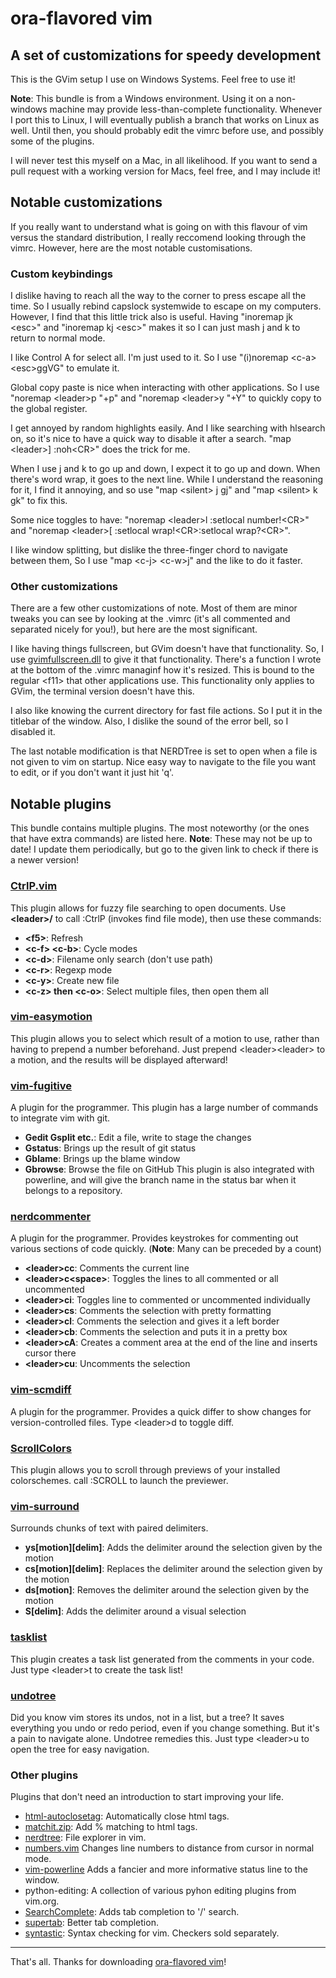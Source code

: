 # ora-flavored vim

## A set of customizations for speedy development
This is the GVim setup I use on Windows Systems. Feel free to use it!

__Note__: This bundle is from a Windows environment. Using it on a non-windows machine may provide less-than-complete functionality. Whenever I port this to Linux, I will eventually publish a branch that works on Linux as well. Until then, you should probably edit the vimrc before use, and possibly some of the plugins.

I will never test this myself on a Mac, in all likelihood. If you want to send a pull request with a working version for Macs, feel free, and I may include it!


## Notable customizations
If you really want to understand what is going on with this flavour of vim versus the standard distribution, I really reccomend looking through the vimrc. However, here are the most notable customisations.

### Custom keybindings
I dislike having to reach all the way to the corner to press escape all the time. So I usually rebind capslock systemwide to escape on my computers. However, I find that this little trick also is useful. Having "inoremap jk \<esc>" and "inoremap kj \<esc>" makes it so I can just mash j and k to return to normal mode.

I like Control A for select all. I'm just used to it. So I use "(i)noremap \<c-a> \<esc>ggVG" to emulate it.

Global copy paste is nice when interacting with other applications. So I use "noremap \<leader>p "+p" and "noremap \<leader>y "+Y" to quickly copy to the global register.

I get annoyed by random highlights easily. And I like searching with hlsearch on, so it's nice to have a quick way to disable it after a search. "map \<leader>] :noh\<CR>" does the trick for me.

When I use j and k to go up and down, I expect it to go up and down. When there's word wrap, it goes to the next line. While I understand the reasoning for it, I find it annoying, and so use "map \<silent> j gj" and "map \<silent> k gk" to fix this.

Some nice toggles to have: "noremap \<leader>l :setlocal number!\<CR>" and "noremap \<leader>\[ :setlocal wrap!\<CR>:setlocal wrap?\<CR>".

I like window splitting, but dislike the three-finger chord to navigate between them, So I use "map \<c-j> \<c-w>j" and the like to do it faster.

### Other customizations
There are a few other customizations of note. Most of them are minor tweaks you can see by looking at the .vimrc (it's all commented and separated nicely for you!), but here are the most significant.

I like having things fullscreen, but GVim doesn't have that functionality. So, I use [gvimfullscreen.dll](http://www.vim.org/scripts/script.php?script_id=2596) to give it that functionality. There's a function I wrote at the bottom of the .vimrc managinf how it's resized. This is bound to the regular \<f11> that other applications use. This functionality only applies to GVim, the terminal version doesn't have this.

I also like knowing the current directory for fast file actions. So I put it in the titlebar of the window. Also, I dislike the sound of the error bell, so I disabled it.

The last notable modification is that NERDTree is set to open when a file is not given to vim on startup. Nice easy way to navigate to the file you want to edit, or if you don't want it just hit 'q'.


## Notable plugins
This bundle contains multiple plugins. The most noteworthy (or the ones that have extra commands) are listed here. __Note__: These may not be up to date! I update them periodically, but go to the given link to check if there is a newer version!

### [CtrlP.vim](https://github.com/kien/ctrlp.vim)
This plugin allows for fuzzy file searching to open documents. Use __\<leader>/__ to call :CtrlP (invokes find file mode), then use these commands:
* __\<f5>__: Refresh
* __\<c-f> \<c-b>__: Cycle modes
* __\<c-d>__: Filename only search (don't use path)
* __\<c-r>__: Regexp mode
* __\<c-y>__: Create new file
* __\<c-z> then \<c-o>__: Select multiple files, then open them all

### [vim-easymotion](https://github.com/Lokaltog/vim-easymotion)
This plugin allows you to select which result of a motion to use, rather than having to prepend a number beforehand. Just prepend \<leader>\<leader> to a motion, and the results will be displayed afterward!

### [vim-fugitive](https://github.com/tpope/vim-fugitive)
A plugin for the programmer. This plugin has a large number of commands to integrate vim with git.
* __Gedit Gsplit etc.__: Edit a file, write to stage the changes
* __Gstatus__: Brings up the result of git status
* __Gblame__: Brings up the blame window
* __Gbrowse__: Browse the file on GitHub
This plugin is also integrated with powerline, and will give the branch name in the status bar when it belongs to a repository.

### [nerdcommenter](https://github.com/scrooloose/nerdcommenter)
A plugin for the programmer. Provides keystrokes for commenting out various sections of code quickly. (__Note__: Many can be preceded by a count)
* __\<leader>cc__: Comments the current line
* __\<leader>c\<space>__: Toggles the lines to all commented or all uncommented
* __\<leader>ci__: Toggles line to commented or uncommented individually
* __\<leader>cs__: Comments the selection with pretty formatting
* __\<leader>cl__: Comments the selection and gives it a left border
* __\<leader>cb__: Comments the selection and puts it in a pretty box
* __\<leader>cA__: Creates a comment area at the end of the line and inserts cursor there
* __\<leader>cu__: Uncomments the selection

### [vim-scmdiff](https://github.com/ghewgill/vim-scmdiff)
A plugin for the programmer. Provides a quick differ to show changes for version-controlled files. Type \<leader>d to toggle diff.

### [ScrollColors](http://www.vim.org/scripts/script.php?script_id=1488)
This plugin allows you to scroll through previews of your installed colorschemes. call :SCROLL to launch the previewer.

### [vim-surround](https://github.com/tpope/vim-surround)
Surrounds chunks of text with paired delimiters.
* __ys\[motion]\[delim]__: Adds the delimiter around the selection given by the motion
* __cs\[motion]\[delim]__: Replaces the delimiter around the selection given by the motion
* __ds\[motion]__: Removes the delimiter around the selection given by the motion
* __S\[delim]__: Adds the delimiter around a visual selection


### [tasklist](http://www.vim.org/scripts/script.php?script_id=2607)
This plugin creates a task list generated from the comments in your code. Just type \<leader>t to create the task list!

### [undotree](https://github.com/mbbill/undotree)
Did you know vim stores its undos, not in a list, but a tree? It saves everything you undo or redo period, even if you change something. But it's a pain to navigate alone. Undotree remedies this. Just type \<leader>u to open the tree for easy navigation.

### Other plugins
Plugins that don't need an introduction to start improving your life.
* [html-autoclosetag](http://www.vim.org/scripts/script.php?script_id=2591): Automatically close html tags.
* [matchit.zip](http://www.vim.org/scripts/script.php?script_id=39): Add % matching to html tags.
* [nerdtree](https://github.com/scrooloose/nerdtree): File explorer in vim.
* [numbers.vim](https://github.com/myusuf3/numbers.vim.git) Changes line numbers to distance from cursor in normal mode.
* [vim-powerline](https://github.com/Lokaltog/vim-powerline) Adds a fancier and more informative status line to the window.
* python-editing: A collection of various pyhon editing plugins from vim.org.
* [SearchComplete](http://www.vim.org/scripts/script.php?script_id=474): Adds tab completion to '/' search.
* [supertab](https://github.com/ervandew/supertab): Better tab completion.
* [syntastic](https://github.com/scrooloose/syntastic): Syntax checking for vim. Checkers sold separately.


---

That's all. Thanks for downloading [ora-flavored vim](https://github.com/orablu/vim)!
